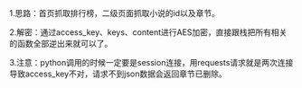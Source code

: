 1.思路：首页抓取排行榜，二级页面抓取小说的id以及章节。

2.解密：通过access_key、keys、content进行AES加密，直接跟栈把所有相关的函数全部逆出来就可以了。

3.注意：python调用的时候一定要是session连接，用requests请求就是两次连接导致access_key不对，请求不到json数据会返回章节已删除。
